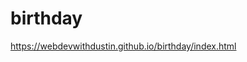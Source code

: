 # birthday

<a href="https://webdevwithdustin.github.io/birthday/index.html">https://webdevwithdustin.github.io/birthday/index.html</a>
